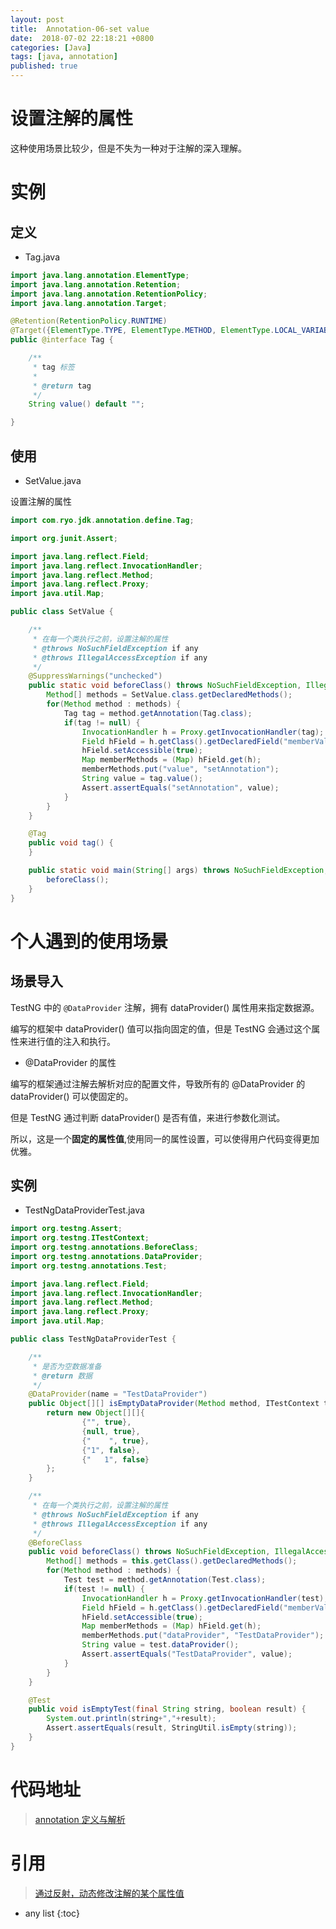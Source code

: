 ```yaml
---
layout: post
title:  Annotation-06-set value
date:  2018-07-02 22:18:21 +0800
categories: [Java]
tags: [java, annotation]
published: true
---
```


# 设置注解的属性

这种使用场景比较少，但是不失为一种对于注解的深入理解。

# 实例

## 定义

- Tag.java

```java
import java.lang.annotation.ElementType;
import java.lang.annotation.Retention;
import java.lang.annotation.RetentionPolicy;
import java.lang.annotation.Target;

@Retention(RetentionPolicy.RUNTIME)
@Target({ElementType.TYPE, ElementType.METHOD, ElementType.LOCAL_VARIABLE})
public @interface Tag {

    /**
     * tag 标签
     *
     * @return tag
     */
    String value() default "";

}
```

## 使用

- SetValue.java

设置注解的属性

```java
import com.ryo.jdk.annotation.define.Tag;

import org.junit.Assert;

import java.lang.reflect.Field;
import java.lang.reflect.InvocationHandler;
import java.lang.reflect.Method;
import java.lang.reflect.Proxy;
import java.util.Map;

public class SetValue {

    /**
     * 在每一个类执行之前，设置注解的属性
     * @throws NoSuchFieldException if any
     * @throws IllegalAccessException if any
     */
    @SuppressWarnings("unchecked")
    public static void beforeClass() throws NoSuchFieldException, IllegalAccessException {
        Method[] methods = SetValue.class.getDeclaredMethods();
        for(Method method : methods) {
            Tag tag = method.getAnnotation(Tag.class);
            if(tag != null) {
                InvocationHandler h = Proxy.getInvocationHandler(tag);
                Field hField = h.getClass().getDeclaredField("memberValues");
                hField.setAccessible(true);
                Map memberMethods = (Map) hField.get(h);
                memberMethods.put("value", "setAnnotation");
                String value = tag.value();
                Assert.assertEquals("setAnnotation", value);
            }
        }
    }

    @Tag
    public void tag() {
    }

    public static void main(String[] args) throws NoSuchFieldException, IllegalAccessException {
        beforeClass();
    }
}
```

# 个人遇到的使用场景

## 场景导入

TestNG 中的 `@DataProvider` 注解，拥有 dataProvider() 属性用来指定数据源。

编写的框架中 dataProvider() 值可以指向固定的值，但是 TestNG 会通过这个属性来进行值的注入和执行。

- @DataProvider 的属性

编写的框架通过注解去解析对应的配置文件，导致所有的 @DataProvider 的 dataProvider() 可以使固定的。

但是 TestNG 通过判断 dataProvider() 是否有值，来进行参数化测试。

所以，这是一个**固定的属性值**,使用同一的属性设置，可以使得用户代码变得更加优雅。


## 实例

- TestNgDataProviderTest.java

```java
import org.testng.Assert;
import org.testng.ITestContext;
import org.testng.annotations.BeforeClass;
import org.testng.annotations.DataProvider;
import org.testng.annotations.Test;

import java.lang.reflect.Field;
import java.lang.reflect.InvocationHandler;
import java.lang.reflect.Method;
import java.lang.reflect.Proxy;
import java.util.Map;

public class TestNgDataProviderTest {

    /**
     * 是否为空数据准备
     * @return 数据
     */
    @DataProvider(name = "TestDataProvider")
    public Object[][] isEmptyDataProvider(Method method, ITestContext testContext) {
        return new Object[][]{
                {"", true},
                {null, true},
                {"    ", true},
                {"1", false},
                {"   1", false}
        };
    }

    /**
     * 在每一个类执行之前，设置注解的属性
     * @throws NoSuchFieldException if any
     * @throws IllegalAccessException if any
     */
    @BeforeClass
    public void beforeClass() throws NoSuchFieldException, IllegalAccessException {
        Method[] methods = this.getClass().getDeclaredMethods();
        for(Method method : methods) {
            Test test = method.getAnnotation(Test.class);
            if(test != null) {
                InvocationHandler h = Proxy.getInvocationHandler(test);
                Field hField = h.getClass().getDeclaredField("memberValues");
                hField.setAccessible(true);
                Map memberMethods = (Map) hField.get(h);
                memberMethods.put("dataProvider", "TestDataProvider");
                String value = test.dataProvider();
                Assert.assertEquals("TestDataProvider", value);
            }
        }
    }

    @Test
    public void isEmptyTest(final String string, boolean result) {
        System.out.println(string+","+result);
        Assert.assertEquals(result, StringUtil.isEmpty(string));
    }
}
```

# 代码地址

> [annotation 定义与解析](https://github.com/houbb/jdk/tree/master/jdk-annotation/src/main/java/com/ryo/jdk/annotation/setvalue)

# 引用

> [通过反射，动态修改注解的某个属性值](https://segmentfault.com/a/1190000011213222)




* any list
{:toc}